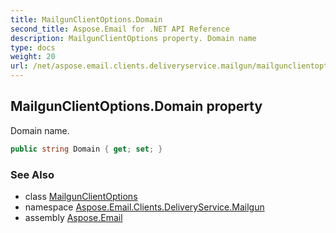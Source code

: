 ```yaml
---
title: MailgunClientOptions.Domain
second_title: Aspose.Email for .NET API Reference
description: MailgunClientOptions property. Domain name
type: docs
weight: 20
url: /net/aspose.email.clients.deliveryservice.mailgun/mailgunclientoptions/domain/
---
```

## MailgunClientOptions.Domain property

Domain name.

```csharp
public string Domain { get; set; }
```

### See Also

* class [MailgunClientOptions](../)
* namespace [Aspose.Email.Clients.DeliveryService.Mailgun](../../mailgunclientoptions/)
* assembly [Aspose.Email](../../../)


